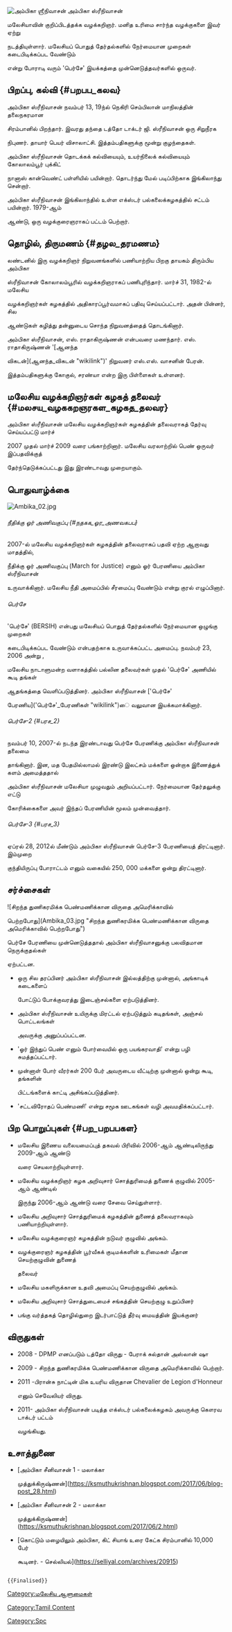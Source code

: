 ![அம்பிகா ஶ்ரீநிவாசன்](Ambika_01.jpg "அம்பிகா ஶ்ரீநிவாசன்") அம்பிகா ஸ்ரீநிவாசன்
மலேசியாவின் குறிப்பிடத்தக்க வழக்கறிஞர். மனித உரிமை சார்ந்த வழக்குகளை இவர் ஏற்று
நடத்தியுள்ளார். மலேசியப் பொதுத் தேர்தல்களில் நேர்மையான முறைகள் கடைபிடிக்கப்பட வேண்டும்
என்று போராடி வரும் \'பெர்சே\' இயக்கத்தை முன்னெடுத்தவர்களில் ஒருவர்.

## பிறப்பு, கல்வி {#பறபப_கலவ}

அம்பிகா ஸ்ரீநிவாசன் நவம்பர் 13, 19ந்ல் நெகிரி செம்பிலான் மாநிலத்தின் தலைநகரமான
சிரம்பானில் பிறந்தார். இவரது தந்தை டத்தோ டாக்டர் ஜி. ஸ்ரீநிவாசன் ஒரு சிறுநீரக
நிபுணர். தாயார் பெயர் விசாலாட்சி. இத்தம்பதிகளுக்கு மூன்று குழந்தைகள்.

அம்பிகா ஸ்ரீநிவாசன் தொடக்கக் கல்வியையும், உயர்நிலைக் கல்வியையும் கோலாலம்பூர் புக்கிட்
நானாஸ் கான்வெண்ட் பள்ளியில் பயின்றார். தொடர்ந்து மேல் படிப்பிற்காக இங்கிலாந்து சென்றார்.
அம்பிகா ஸ்ரீநிவாசன் இங்கிலாந்தில் உள்ள எக்ஸ்டர் பல்கலைக்கழகத்தில் சட்டம் பயின்றார். 1979-ஆம்
ஆண்டு, ஒரு வழக்குரைஞராகப் பட்டம் பெற்றார்.

## தொழில், திருமணம் {#தழல_தரமணம}

லண்டனில் இரு வழக்கறிஞர் நிறுவனங்களில் பணியாற்றிய பிறகு தாயகம் திரும்பிய அம்பிகா
ஸ்ரீநிவாசன் கோலாலம்பூரில் வழக்கறிஞராகப் பணிபுரிந்தார். மார்ச் 31, 1982-ல் மலேசிய
வழக்கறிஞர்கள் கழகத்தில் அதிகாரப்பூர்வமாகப் பதிவு செய்யப்பட்டார். அதன் பின்னர், சில
ஆண்டுகள் கழித்து தன்னுடைய சொந்த நிறுவனத்தைத் தொடங்கினார்.

அம்பிகா ஸ்ரீநிவாசன், எஸ். ராதாகிருஷ்ணன் என்பவரை மணந்தார். எஸ். ராதாகிருஷ்ணன் \'[ஆனந்த
விகடன்](ஆனந்த_விகடன் "wikilink")\' நிறுவனர் எஸ்.எஸ். வாசனின் பேரன்.
இத்தம்பதிகளுக்கு கோகுல், சரண்யா என்ற இரு பிள்ளைகள் உள்ளனர்.

## மலேசிய வழக்கறிஞர்கள் கழகத் தலைவர் {#மலசய_வழககறஞரகள_கழகத_தலவர}

அம்பிகா ஸ்ரீநிவாசன் மலேசிய வழக்கறிஞர்கள் கழகத்தின் தலைவராகத் தேர்வு செய்யப்பட்டு மார்ச்
2007 முதல் மார்ச் 2009 வரை பங்காற்றினார். மலேசிய வரலாற்றில் பெண் ஒருவர் இப்பதவிக்குத்
தேர்ந்தெடுக்கப்பட்டது இது இரண்டாவது முறையாகும்.

## பொதுவாழ்க்கை

![](Ambika_02.jpg "Ambika_02.jpg")

###### நீதிக்கு ஓர் அணிவகுப்பு {#நதகக_ஓர_அணவகபப}

2007-ல் மலேசிய வழக்கறிஞர்கள் கழகத்தின் தலைவராகப் பதவி ஏற்ற ஆறாவது மாதத்தில்,
நீதிக்கு ஓர் அணிவகுப்பு (March for Justice) எனும் ஓர் பேரணியை அம்பிகா ஸ்ரீநிவாசன்
உருவாக்கினார். மலேசிய நீதி அமைப்பில் சீரமைப்பு வேண்டும் என்று குரல் எழுப்பினார்.

###### பெர்சே

\'பெர்சே\' (BERSIH) என்பது மலேசியப் பொதுத் தேர்தல்களில் நேர்மையான ஒழுங்கு முறைகள்
கடைபிடிக்கப்பட வேண்டும் என்பதற்காக உருவாக்கப்பட்ட அமைப்பு. நவம்பர் 23, 2006 அன்று ,
மலேசிய நாடாளுமன்ற வளாகத்தில் பல்லின தலைவர்கள் முதல் \'பெர்சே\' அணியில் கூடி தங்கள்
ஆதங்கத்தை வெளிப்படுத்தினர். அம்பிகா ஸ்ரீநிவாசன் [\'பெர்சே\'
பேரணிய]('பெர்சே'_பேரணிகள் "wikilink")ை வலுவான இயக்கமாக்கினார்.

###### பெர்சே-2 {#பரச_2}

நவம்பர் 10, 2007-ல் நடந்த இரண்டாவது பெர்சே பேரணிக்கு அம்பிகா ஸ்ரீநிவாசன் தலைமை
தாங்கினார். இன, மத பேதமில்லாமல் இரண்டு இலட்சம் மக்களை ஒன்றாக இணைத்துக் களம் அமைத்ததால்
அம்பிகா ஸ்ரீநிவாசன் மலேசியா முழுவதும் அறியப்பட்டார். நேர்மையான தேர்தலுக்கு எட்டு
கோரிக்கைகளை அவர் இந்தப் பேரணியின் மூலம் முன்வைத்தார்.

###### பெர்சே-3 {#பரச_3}

ஏப்ரல் 28, 2012ல் மீண்டும் அம்பிகா ஸ்ரீநிவாசன் பெர்சே-3 பேரணியைத் திரட்டினார். இம்முறை
குந்தியிருப்பு போராட்டம் எனும் வகையில் 250, 000 மக்களை ஒன்று திரட்டினார்.

## சர்ச்சைகள்

![சிறந்த துணிகரமிக்க பெண்மணிக்கான விருதை அமெரிக்காவில்
பெற்றபோது](Ambika_03.jpg "சிறந்த துணிகரமிக்க பெண்மணிக்கான விருதை அமெரிக்காவில் பெற்றபோது")
பெர்சே பேரணியை முன்னெடுத்ததால் அம்பிகா ஸ்ரீநிவாசனுக்கு பலவிதமான நெருக்குதல்கள்
ஏற்பட்டன.

-   ஒரு சில தரப்பினர் அம்பிகா ஸ்ரீநிவாசன் இல்லத்திற்கு முன்னால், அங்காடிக் கடைகளைப்
    போட்டுப் போக்குவரத்து இடைஞ்சல்களை ஏற்படுத்தினர்.
-   அம்பிகா ஸ்ரீநிவாசன் உயிருக்கு மிரட்டல் ஏற்படுத்தும் கடிதங்கள், அஞ்சல் பொட்டலங்கள்
    அவருக்கு அனுப்பப்பட்டன.
-   \'ஓர் இந்துப் பெண் எனும் போர்வையில் ஒரு பயங்கரவாதி\' என்று பழி சுமத்தப்பட்டார்.
-   முன்னாள் போர் வீரர்கள் 200 பேர் அவருடைய வீட்டிற்கு முன்னால் ஒன்று கூடி, தங்களின்
    பிட்டங்களைக் காட்டி அசிங்கப்படுத்தினர்.
-   'சட்டவிரோதப் பெண்மணி' என்று சமூக ஊடகங்கள் வழி அவமதிக்கப்பட்டார்.

## பிற பொறுப்புகள் {#பற_பறபபகள}

-   மலேசிய இணைய வலையமைப்புத் தகவல் பிரிவில் 2006-ஆம் ஆண்டிலிருந்து 2009-ஆம் ஆண்டு
    வரை செயலாற்றியுள்ளார்.
-   மலேசிய வழக்கறிஞர் கழக அறிவுசார் சொத்துரிமைத் துணைக் குழுவில் 2005-ஆம் ஆண்டில்
    இருந்து 2006-ஆம் ஆண்டு வரை சேவை செய்துள்ளார்.
-   மலேசிய அறிவுசார் சொத்துரிமைக் கழகத்தின் துணைத் தலைவராகவும் பணியாற்றியுள்ளார்.
-   மலேசிய வழக்குரைஞர் கழகத்தின் நடுவர் குழுவில் அங்கம்.
-   வழக்குரைஞர் கழகத்தின் பூர்வீகக் குடிமக்களின் உரிமைகள் மீதான செயற்குழுவின் துணைத்
    தலைவர்
-   மலேசிய மகளிருக்கான உதவி அமைப்பு செயற்குழுவில் அங்கம்.
-   மலேசிய அறிவுசார் சொத்துடைமைச் சங்கத்தின் செயற்குழு உறுப்பினர்
-   பங்கு வர்த்தகத் தொழில்துறை இடர்பாட்டுத் தீர்வு மையத்தின் இயக்குனர்

## விருதுகள்

-   2008 - DPMP எனப்படும் டத்தோ விருது - பேராக் சுல்தான் அஸ்லான் ஷா
-   2009 - சிறந்த துணிகரமிக்க பெண்மணிக்கான விருதை அமெரிக்காவில் பெற்றார்.
-   2011 -பிரான்சு நாட்டின் மிக உயரிய விருதான Chevalier de Legion d'Honneur
    எனும் செவேலியர் விருது.
-   2011- அம்பிகா ஸ்ரீநிவாசன் படித்த எக்ஸ்டர் பல்கலைக்கழகம் அவருக்கு கௌரவ டாக்டர் பட்டம்
    வழங்கியது.

## உசாத்துணை

-   [அம்பிகா சீனிவாசன் 1 - மலாக்கா
    முத்துக்கிருஷ்ணன்](https://ksmuthukrishnan.blogspot.com/2017/06/blog-post_28.html)
-   [அம்பிகா சீனிவாசன் 2 - மலாக்கா
    முத்துக்கிருஷ்ணன்](https://ksmuthukrishnan.blogspot.com/2017/06/2.html)
-   [கொட்டும் மழையிலும் அம்பிகா, கிட் சியாங் உரை கேட்க சிரம்பானில் 10,000 பேர்
    கூடினர். - செல்லியல்](https://selliyal.com/archives/20915)

```{=mediawiki}
{{Finalised}}
```
[Category:மலேசிய ஆளுமைகள்](Category:மலேசிய_ஆளுமைகள் "wikilink")
[Category:Tamil Content](Category:Tamil_Content "wikilink")
[Category:Spc](Category:Spc "wikilink")
